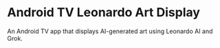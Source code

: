 # Android TV Leonardo Art Display
An Android TV app that displays AI-generated art using Leonardo AI and Grok.
